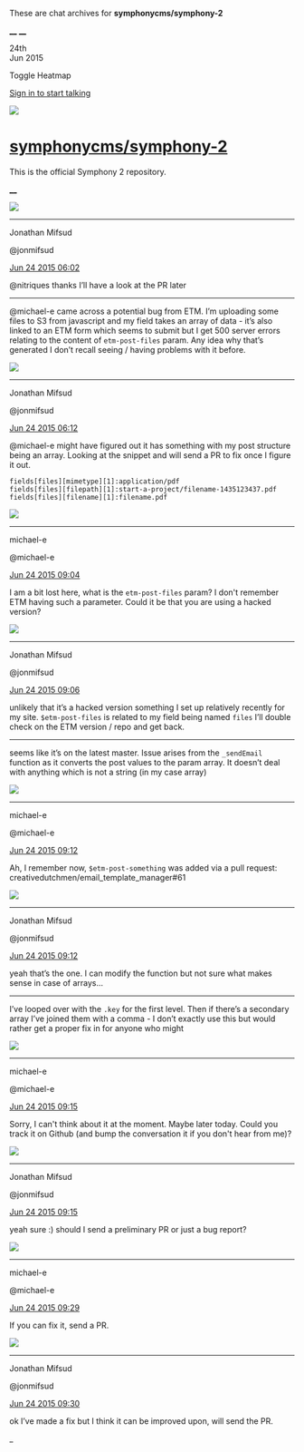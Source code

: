 These are chat archives for **symphonycms/symphony-2**

[__](/symphonycms/symphony-2/archives/2015/06/25)
[__](/symphonycms/symphony-2/archives/2015/06/23)

24th  
Jun 2015

Toggle Heatmap

[Sign in to start talking](/login?action=login&button=archive-login)

![](https://avatars-02.gitter.im/group/iv/3/57542c45c43b8c601977197e?s=48)

#  [symphonycms/symphony-2](/symphonycms/symphony-2)

This is the official Symphony 2 repository.

[ __ ](/orgs/symphonycms/rooms "More symphonycms rooms" )

![](https://avatars1.githubusercontent.com/u/859775?v=3&s=30)

__ __

Jonathan Mifsud

@jonmifsud

[Jun 24 2015
06:02](https://gitter.im/symphonycms/symphony-2?at=558a481149a41188289658b5 ""
)

@nitriques thanks I’ll have a look at the PR later

__ __

@michael-e came across a potential bug from ETM. I’m uploading some files to
S3 from javascript and my field takes an array of data - it’s also linked to
an ETM form which seems to submit but I get 500 server errors relating to the
content of `etm-post-files` param. Any idea why that’s generated I don’t
recall seeing / having problems with it before.

![](https://avatars1.githubusercontent.com/u/859775?v=3&s=30)

__ __

Jonathan Mifsud

@jonmifsud

[Jun 24 2015
06:12](https://gitter.im/symphonycms/symphony-2?at=558a4a5a7422659e35abac59 ""
)

@michael-e might have figured out it has something with my post structure
being an array. Looking at the snippet and will send a PR to fix once I figure
it out.

    
    
    fields[files][mimetype][1]:application/pdf
    fields[files][filepath][1]:start-a-project/filename-1435123437.pdf
    fields[files][filename][1]:filename.pdf

![](https://avatars2.githubusercontent.com/u/40072?v=3&s=30)

__ __

michael-e

@michael-e

[Jun 24 2015
09:04](https://gitter.im/symphonycms/symphony-2?at=558a729f7422659e35abb09b ""
)

I am a bit lost here, what is the `etm-post-files` param? I don't remember ETM
having such a parameter. Could it be that you are using a hacked version?

![](https://avatars1.githubusercontent.com/u/859775?v=3&s=30)

__ __

Jonathan Mifsud

@jonmifsud

[Jun 24 2015
09:06](https://gitter.im/symphonycms/symphony-2?at=558a7330cf751c8b28b18718 ""
)

unlikely that it’s a hacked version something I set up relatively recently for
my site. `$etm-post-files` is related to my field being named `files` I’ll
double check on the ETM version / repo and get back.

__ __

seems like it’s on the latest master. Issue arises from the `_sendEmail`
function as it converts the post values to the param array. It doesn’t deal
with anything which is not a string (in my case array)

![](https://avatars2.githubusercontent.com/u/40072?v=3&s=30)

__ __

michael-e

@michael-e

[Jun 24 2015
09:12](https://gitter.im/symphonycms/symphony-2?at=558a7474cf751c8b28b1873b ""
)

Ah, I remember now, `$etm-post-something` was added via a pull request:
creativedutchmen/email_template_manager#61

![](https://avatars1.githubusercontent.com/u/859775?v=3&s=30)

__ __

Jonathan Mifsud

@jonmifsud

[Jun 24 2015
09:12](https://gitter.im/symphonycms/symphony-2?at=558a749b666f269d35d4f347 ""
)

yeah that’s the one. I can modify the function but not sure what makes sense
in case of arrays...

__ __

I’ve looped over with the `.key` for the first level. Then if there’s a
secondary array I’ve joined them with a comma - I don’t exactly use this but
would rather get a proper fix in for anyone who might

![](https://avatars2.githubusercontent.com/u/40072?v=3&s=30)

__ __

michael-e

@michael-e

[Jun 24 2015
09:15](https://gitter.im/symphonycms/symphony-2?at=558a75217fe14d531952bf58 ""
)

Sorry, I can't think about it at the moment. Maybe later today. Could you
track it on Github (and bump the conversation it if you don't hear from me)?

![](https://avatars1.githubusercontent.com/u/859775?v=3&s=30)

__ __

Jonathan Mifsud

@jonmifsud

[Jun 24 2015
09:15](https://gitter.im/symphonycms/symphony-2?at=558a7539666f269d35d4f351 ""
)

yeah sure :) should I send a preliminary PR or just a bug report?

![](https://avatars2.githubusercontent.com/u/40072?v=3&s=30)

__ __

michael-e

@michael-e

[Jun 24 2015
09:29](https://gitter.im/symphonycms/symphony-2?at=558a78887422659e35abb167 ""
)

If you can fix it, send a PR.

![](https://avatars1.githubusercontent.com/u/859775?v=3&s=30)

__ __

Jonathan Mifsud

@jonmifsud

[Jun 24 2015
09:30](https://gitter.im/symphonycms/symphony-2?at=558a78a3cf751c8b28b187e1 ""
)

ok I’ve made a fix but I think it can be improved upon, will send the PR.

_

